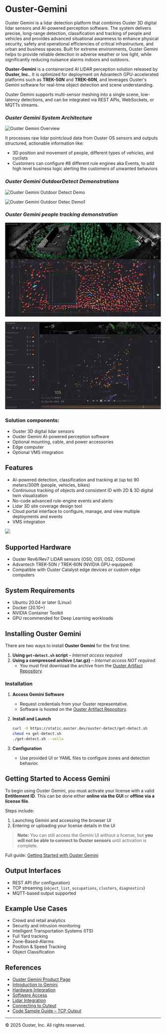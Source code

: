 # Ouster-Gemini

Ouster Gemini is a lidar detection platform that combines Ouster 3D digital lidar sensors and AI-powered perception software. The system delivers precise, long-range detection, classification and tracking of people and vehicles and provides advanced situational awareness to enhance physical security, safety and operational efficiencies of critical infrastructure, and urban and business spaces. Built for extreme environments, Ouster Gemini helps to provide reliable detection in adverse weather or low light, while significantly reducing nuisance alarms indoors and outdoors.

**Ouster-Gemini** is a containerized AI LiDAR perception solution released by **Ouster, Inc.**. It is optimized for deployment on Advantech GPU-accelerated platforms such as **TREK-50N** and **TREK-60N**, and leverages Ouster's Gemini software for real-time object detection and scene understanding.

Ouster Gemini supports multi-sensor meshing into a single scene, low-latency detections, and can be integrated via REST APIs, WebSockets, or MQTTs streams. 

### *Ouster Gemini System Architecture*

![Ouster Gemini Overview](https://static.ouster.dev/ouster-detect/_images/gemini_intro.png)

It processes raw lidar pointcloud data from Ouster OS sensors and outputs structured, actionable information like: 
- 3D position and movement of people, different types of vehicles, and cyclists 
- Customers can configure #8 different rule engines aka Events, to add high level business logic alerting the customers of unwanted behaviors

### *Ouster Gemini OutdoorDetect Demonstrations*


![Ouster Gemini Outdoor Detect Demo](/doc/ouster-gemini-outdoordetect-demo.gif)

![Ouster Gemini Outdoor Detec Demo1](/doc/ouster-gemini-outdoordetect-1.gif)

### *Ouster Gemini people tracking demonstration*
![People detect](/doc/people-gemini.png)


![Gemini Preception page](/doc/gemini-preception-page.png)


### **Solution components:**
- Ouster 3D digital lidar sensors 
- Ouster Gemini AI-powered perception software
- Optional mounting, cable, and power accessories 
- Edge computer 
- Optional VMS integration


## Features

- AI-powered detection, classification and tracking at (up to) 90 meters/300ft (people, vehicles, bikes)
- Continuous tracking of objects and consistent ID with 2D & 3D digital twin visualization
- No-code advanced rule-engine events and alerts 
- Lidar 3D site coverage design tool
- Cloud portal interface to configure, manage, and view multiple deployments and events 
- VMS integration


![](https://ouster.imgix.net/02-Products/02-Software/Software-Gemini/06b-Ouster-software-gemini-step2-poster.png)

## Supported Hardware

- Ouster Rev6/Rev7 LiDAR sensors (OS0, OS1, OS2, OSDome)
- Advantech TREK-50N / TREK-60N (NVIDIA GPU-equipped)
- Compatible with Ouster Catalyst edge devices or custom edge computers


## System Requirements

- Ubuntu 20.04 or later (Linux)
- Docker (20.10+)
- NVIDIA Container Toolkit
- GPU recommended for Deep Learning workloads


## Installing Ouster Gemini

There are two ways to install **Ouster Gemini** for the first time:

1. **Using `get-detect.sh` script** – *Internet access required*
2. **Using a compressed archive (.tar.gz)** – *Internet access NOT required*. 
    - You must first download the archive from the [Ouster Artifact Repository](https://static.ouster.dev/ouster-detect/software_access/software_access.html#artifact-repository).

### Installation

1. **Access Gemini Software**
   - Request credentials from your Ouster representative.
   - Software is hosted on the [Ouster Artifact Repository](https://static.ouster.dev/ouster-detect/software_access/software_access.html#artifact-repository).

2. **Install and Launch**
   ```bash
   curl -O https://static.ouster.dev/ouster-detect/get-detect.sh
   chmod +x get-detect.sh
   ./get-detect.sh --vella
   ```

3. **Configuration**
   - Use provided UI or YAML files to configure zones and detection behavior.


## Getting Started to Access Gemini

To begin using Ouster Gemini, you must activate your license with a valid **Entitlement ID**. This can be done either **online via the GUI** or **offline via a license file**.

Steps include:
1. Launching Gemini and accessing the browser UI
2. Entering or uploading your license details in the UI

> **Note:** You can still access the Gemini UI without a license, but **you will not be able to connect to Ouster sensors** until activation is complete.

Full guide: [Getting Started with Ouster Gemini](https://static.ouster.dev/ouster-detect/getting_started/getting-started.html)


## Output Interfaces

- REST API (for configuration)
- TCP streaming (`object_list`, `occupations`, `clusters`, `diagnostics`)
- MQTT-based output supported


## Example Use Cases

- Crowd and retail analytics
- Security and intrusion monitoring
- Intelligent Transportation Systems (ITS)
- Full Yard tracking 
- Zone-Based-Alarms
- Position & Speed Tracking
- Object Classification


## References

- [Ouster Gemini Product Page](https://ouster.com/products/software/gemini)
- [Introduction to Gemini](https://static.ouster.dev/ouster-detect/introduction.html)
- [Hardware Integration](https://static.ouster.dev/ouster-detect/using_3rd_party_hardware/using-3rd-party-hardware.html)
- [Software Access](https://static.ouster.dev/ouster-detect/software_access/software_access.html)
- [Lidar Integration](https://static.ouster.dev/ouster-detect/lidar_integration.html)
- [Connecting to Output](https://static.ouster.dev/ouster-detect/connecting_to_output/connecting-to-output.html)
- [Code Sample Guide – TCP Output](https://static.ouster.dev/ouster-detect/appendix/appendix.html)

---

© 2025 Ouster, Inc. All rights reserved.